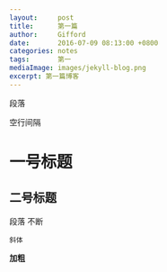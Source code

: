 ```yaml
---
layout:     post
title:      第一篇
author:     Gifford
date:       2016-07-09 08:13:00 +0800
categories: notes
tags:       第一
mediaImage: images/jekyll-blog.png
excerpt: 第一篇博客
---
```


段落

空行间隔

# 一号标题

## 二号标题

段落
不断

``斜体``

**加粗**